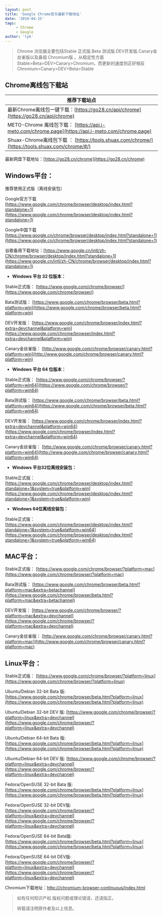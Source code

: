 ```yaml
---
layout: post
title: 'Google Chrome官方最新下载地址'
date: '2019-04-25'
tags:
     - Chrome
     - Google
author: 'lyk'
---
```

>Chrome 浏览器主要包括Stable 正式版.Beta 测试版.DEV开发版.Canary金丝雀版以及鼻祖 Chromium版 。从稳定性方面Stable>Beta>DEV>Canary>Chromium，而更新的速度则正好相反 Chromium>Canary>DEV>Beta>Stable

## Chrome离线包下载站

| 推荐下载站点 |
| ------------ |
| 最新Chrome离线包一键下载：[https://go28.cn/api/chrome](https://go28.cn/api/chrome) |
| METO-Chrome 离线包下载： [https://api.i-meto.com/chrome.page](https://api.i-meto.com/chrome.page) |
| Shuax-Chrome离线包下载 ： [https://tools.shuax.com/chrome/](https://tools.shuax.com/chrome/#/) |

最新网盘下载地址：[https://go28.cn/chrome](https://go28.cn/chrome)

## Windows平台：

推荐使用正式版（离线安装包）​

Google官方下载  [https://www.google.com/chrome/browser/desktop/index.html?standalone=1](https://www.google.com/chrome/browser/desktop/index.html?standalone=1)

Google中国下载 ​[https://www.google.cn/chrome/browser/desktop/index.html?standalone=1](https://www.google.cn/chrome/browser/desktop/index.html?standalone=1) 

谷歌备用下载地址：[https://www.google.cn/intl/zh-CN/chrome/browser/desktop/index.html?standalone=1](https://www.google.cn/intl/zh-CN/chrome/browser/desktop/index.html?standalone=1)

- **Windows 平台 32 位版本：**

Stable正式版：
[https://www.google.com/chrome/browser/](https://www.google.com/chrome/browser/)

Bata测试版：
[https://www.google.com/chrome/browser/beta.html?platform=win](https://www.google.com/chrome/browser/beta.html?platform=win)

DEV开发版：
[https://www.google.com/chrome/browser/index.html?extra=devchannel&platform=win](https://www.google.com/chrome/browser/index.html?extra=devchannel&platform=win)

Canary金丝雀版：
[http://www.google.com/chrome/browser/canary.html?platform=win](http://www.google.com/chrome/browser/canary.html?platform=win)

- **Windows 平台 64 位版本：**

Stable正式版：
[https://www.google.com/chrome/browser/?platform=win64](https://www.google.com/chrome/browser/?platform=win64)

Bata测试版：
[https://www.google.com/chrome/browser/beta.html?platform=win64](https://www.google.com/chrome/browser/beta.html?platform=win64)

DEV开发版：
[https://www.google.com/chrome/browser/index.html?extra=devchannel&platform=win64](https://www.google.com/chrome/browser/index.html?extra=devchannel&platform=win64)

Canary金丝雀版：
[http://www.google.com/chrome/browser/canary.html?platform=win64](http://www.google.com/chrome/browser/canary.html?platform=win64)

- **Windows 平台32位离线安装包：**

Stable正式版：
[https://www.google.com/chrome/browser/desktop/index.html?standalone=1&system=true&platform=win](https://www.google.com/chrome/browser/desktop/index.html?standalone=1&system=true&platform=win)

- **Windows 64位离线安装包：**

Stable正式版：
[https://www.google.com/chrome/browser/desktop/index.html?standalone=1&system=true&platform=win64](https://www.google.com/chrome/browser/desktop/index.html?standalone=1&system=true&platform=win64)

## MAC平台：

Stable正式版：
[https://www.google.com/chrome/browser/?platform=mac](https://www.google.com/chrome/browser/?platform=mac)

Bata测试版：
[https://www.google.com/chrome/browser/beta.html?platform=mac&extra=betachannel](https://www.google.com/chrome/browser/beta.html?platform=mac&extra=betachannel)

DEV开发版：
[https://www.google.com/chrome/browser/?platform=mac&extra=devchannel](https://www.google.com/chrome/browser/?platform=mac&extra=devchannel)

Canary金丝雀版：
[http://www.google.com/chrome/browser/canary.html?platform=mac](http://www.google.com/chrome/browser/canary.html?platform=mac)
## Linux平台：

Stable正式版：
[https://www.google.com/chrome/browser/?platform=linux](https://www.google.com/chrome/browser/?platform=linux)

Ubuntu/Debian 32-bit Bata 版:
[https://www.google.com/chrome/browser/beta.html?platform=linux](https://www.google.com/chrome/browser/beta.html?platform=linux)

Ubuntu/Debian 32-bit DEV 版:
[https://www.google.com/chrome/browser/?platform=linux&extra=devchannel](https://www.google.com/chrome/browser/?platform=linux&extra=devchannel)

Ubuntu/Debian 64-bit Bata 版:
[https://www.google.com/chrome/browser/beta.html?platform=linux](https://www.google.com/chrome/browser/beta.html?platform=linux)

Ubuntu/Debian 64-bit DEV 版:
[https://www.google.com/chrome/browser/?platform=linux&extra=devchannel](https://www.google.com/chrome/browser/?platform=linux&extra=devchannel)

Fedora/OpenSUSE 32-bit Bata 版:
 [https://www.google.com/chrome/browser/beta.html?platform=linux](https://www.google.com/chrome/browser/beta.html?platform=linux)

Fedora/OpenSUSE 32-bit DEV版:
[https://www.google.com/chrome/browser/?platform=linux&extra=devchannel](https://www.google.com/chrome/browser/?platform=linux&extra=devchannel)

Fedora/OpenSUSE 64-bit Bata版:
[https://www.google.com/chrome/browser/beta.html?platform=linux](https://www.google.com/chrome/browser/beta.html?platform=linux)

Fedora/OpenSUSE 64-bit DEV版:
[https://www.google.com/chrome/browser/?platform=linux&extra=devchannel](https://www.google.com/chrome/browser/?platform=linux&extra=devchannel)

Chromium下载地址：[http:///chromium-browser-continuous/index.html](http:///chromium-browser-continuous/index.html)


> 如有任何知识产权.版权问题或理论错误，还请指正。
>
> 转载请注明原作者及以上信息。
